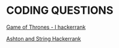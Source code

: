 # CODING QUESTIONS

[Game of Thrones - I hackerrank](https://github.com/atharva-narkhede/SRM-Sem3/blob/main/ISCP/HackerRank%20Test%2001/Game%20of%20Thrones%20-%20I.py)

[Ashton and String Hackerrank](https://github.com/atharva-narkhede/SRM-Sem3/blob/main/ISCP/HackerRank%20Test%2001/Ashton%20and%20String.c)
